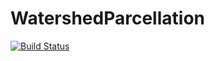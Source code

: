 # WatershedParcellation

[![Build Status](https://github.com/myersm0/WatershedParcellation.jl/actions/workflows/CI.yml/badge.svg?branch=main)](https://github.com/myersm0/WatershedParcellation.jl/actions/workflows/CI.yml?query=branch%3Amain)
